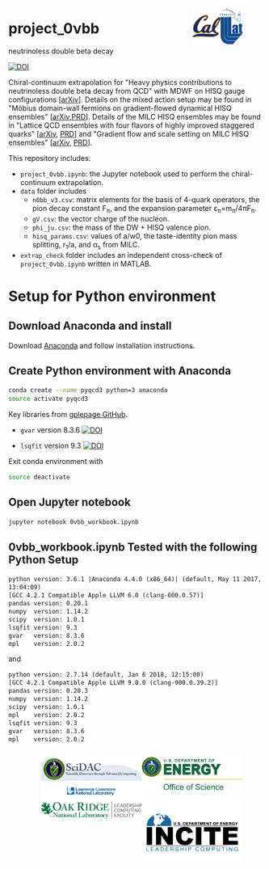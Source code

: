<figure style="float:right">
    <img
    src="./data/callat_logo.png"
    width="100"
    alt="CalLat logo"
    align="right"
    /img>
</figure>

# project_0νbb
neutrinoless double beta decay

[![DOI](https://zenodo.org/badge/130005007.svg)](https://zenodo.org/badge/latestdoi/130005007)


Chiral-continuum extrapolation for "Heavy physics contributions to neutrinoless double beta decay from QCD" with MDWF on HISQ gauge configurations [[arXiv](https://arxiv.org/abs/1805.02634)]. Details on the mixed action setup may be found in "Möbius domain-wall fermions on gradient-flowed dynamical HISQ ensembles" [[arXiv](https://arxiv.org/abs/1701.07559),[PRD](https://doi.org/10.1103/PhysRevD.96.054513)]. Details of the MILC HISQ ensembles may be found in "Lattice QCD ensembles with four flavors of highly improved staggered quarks" [[arXiv](https://arxiv.org/abs/1212.4768), [PRD](https://doi.org/10.1103/PhysRevD.87.054505)] and "Gradient flow and scale setting on MILC HISQ ensembles" [[arXiv](https://arxiv.org/abs/1503.02769), [PRD](https://doi.org/10.1103/PhysRevD.93.094510)].

This repository includes:
* `project_0vbb.ipynb`: the Jupyter notebook used to perform the chiral-continuum extrapolation.
* `data` folder includes
   * `n0bb_v3.csv`: matrix elements for the basis of 4-quark operators, the pion decay constant F<sub>π</sub>, and the expansion parameter ε<sub>π</sub>=m<sub>π</sub>/4πF<sub>π</sub>.
   * `gV.csv`: the vector charge of the nucleon.
   * `phi_ju.csv`: the mass of the DW + HISQ valence pion.
   * `hisq_params.csv`: values of a/w0, the taste-identity pion mass splitting, r<sub>1</sub>/a, and α<sub>s</sub> from MILC.
* `extrap_check` folder includes an independent cross-check of `project_0vbb.ipynb` written in MATLAB.

# Setup for Python environment
## Download Anaconda and install
Download [Anaconda](https://www.continuum.io/downloads) and follow installation instructions.

## Create Python environment with Anaconda
```bash
conda create --name pyqcd3 python=3 anaconda
source activate pyqcd3
```

Key libraries from [gplepage GitHub](https://github.com/gplepage).
* `gvar` version 8.3.6 [![DOI](https://zenodo.org/badge/DOI/10.5281/zenodo.1202447.svg)](https://doi.org/10.5281/zenodo.1202447)

* `lsqfit` version 9.3 [![DOI](https://zenodo.org/badge/DOI/10.5281/zenodo.1210188.svg)](https://doi.org/10.5281/zenodo.1210188)

Exit conda environment with
```bash
source deactivate
```

## Open Jupyter notebook
```bash
jupyter notebook 0vbb_workbook.ipynb
```

## 0vbb_workbook.ipynb Tested with the following Python Setup
```
python version: 3.6.1 |Anaconda 4.4.0 (x86_64)| (default, May 11 2017, 13:04:09) 
[GCC 4.2.1 Compatible Apple LLVM 6.0 (clang-600.0.57)]
pandas version: 0.20.1
numpy  version: 1.14.2
scipy  version: 1.0.1
lsqfit version: 9.3
gvar   version: 8.3.6
mpl    version: 2.0.2
```

and

```
python version: 2.7.14 (default, Jan 6 2018, 12:15:00)
[GCC 4.2.1 Compatible Apple LLVM 9.0.0 (clang-900.0.39.2)]
pandas version: 0.20.3
numpy  version: 1.14.2
scipy  version: 1.0.1
mpl    version: 2.0.2
lsqfit version: 9.3
gvar   version: 8.3.6
mpl    version: 2.0.2
```

<figure style="float:right">
    <img
    src="./data/doe_vertical_highres.jpg"
    width="200"
    alt="doe_oos"
    align="right"
    /img>
    <img
    src="./data/scidac_logo.png"
    width="200"
    alt="scidac"
    align="right"
    /img>
    <img
    src="./data/llnl_logo.png"
    width="200"
    alt="llnl"
    align="right"
    /img>
    <img
    src="./data/incite_logo.png"
    width="200"
    alt="incite"
    align="right"
    /img>
    <img
    src="./data/olcf_logo.png"
    width="200"
    alt="incite"
    align="right"
    /img>
</figure>
